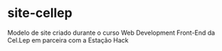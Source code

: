 # site-cellep
Modelo de site criado durante o curso Web Development Front-End da Cel.Lep em parceira com a Estação Hack 
